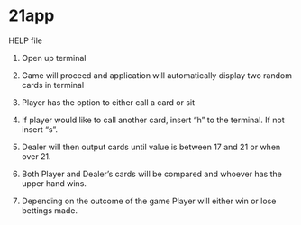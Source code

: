 # 21app

HELP file

1. Open up terminal

2. Game will proceed and application will automatically display two random cards in terminal

3. Player has the option to either call a card or sit

4. If player would like to call another card, insert “h” to the terminal. If not insert “s”.

5. Dealer will then output cards until value is between 17 and 21 or when over 21. 

6. Both Player and Dealer’s cards will be compared and whoever has the upper hand wins.

7. Depending on the outcome of the game Player will either win or lose bettings made. 